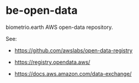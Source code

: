 # be-open-data

biometrio.earth AWS open-data repository.

See: 

* https://github.com/awslabs/open-data-registry

* https://registry.opendata.aws/

* https://docs.aws.amazon.com/data-exchange/

